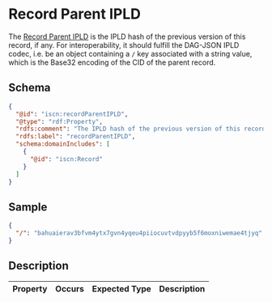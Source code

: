 # Record Parent IPLD

The [Record Parent IPLD](#) is the IPLD hash of the previous version of this record, if any. For interoperability, it should fulfill the DAG-JSON IPLD codec, i.e. be an object containing a `/` key associated with a string value, which is the Base32 encoding of the CID of the parent record.

## Schema

```json
{
  "@id": "iscn:recordParentIPLD",
  "@type": "rdf:Property",
  "rdfs:comment": "The IPLD hash of the previous version of this record, if any. For interoperability, it should fulfill the DAG-JSON IPLD codec, i.e. be an object containing a `/` key associated with a string value, which is the Base32 encoding of the CID of the parent record.",
  "rdfs:label": "recordParentIPLD",
  "schema:domainIncludes": [
    {
      "@id": "iscn:Record"
    }
  ]
}
```

## Sample

```json
{
  "/": "bahuaierav3bfvm4ytx7gvn4yqeu4piiocuvtvdpyyb5f6moxniwemae4tjyq"
}
```

## Description

| Property    | Occurs | Expected Type | Description                                                                                                                   |
| ----------- | ------ | ------------- | ----------------------------------------------------------------------------------------------------------------------------- |
